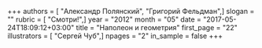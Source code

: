 +++
authors = [ "Александр Полянский", "Григорий Фельдман",]
slogan = ""
rubric = [ "Смотри!",]
year = "2012"
month = "05"
date = "2017-05-24T18:09:12+03:00"
title = "Наполеон и геометрия"
first_page = "22"
illustrators = [ "Сергей Чуб",]
npages = "2"
in_sample = false
+++

